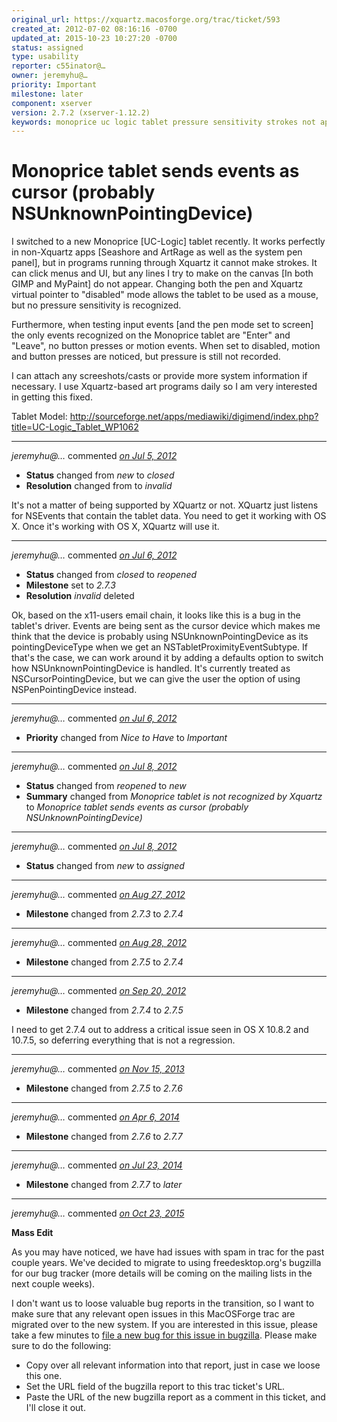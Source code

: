 ```yaml
---
original_url: https://xquartz.macosforge.org/trac/ticket/593
created_at: 2012-07-02 08:16:16 -0700
updated_at: 2015-10-23 10:27:20 -0700
status: assigned
type: usability
reporter: c55inator@…
owner: jeremyhu@…
priority: Important
milestone: later
component: xserver
version: 2.7.2 (xserver-1.12.2)
keywords: monoprice uc logic tablet pressure sensitivity strokes not appearing
---
```


Monoprice tablet sends events as cursor (probably NSUnknownPointingDevice)
==========================================================================


I switched to a new Monoprice \[UC-Logic\] tablet recently. It works perfectly in non-Xquartz apps \[Seashore and ArtRage as well as the system pen panel\], but in programs running through Xquartz it cannot make strokes. It can click menus and UI, but any lines I try to make on the canvas \[In both GIMP and MyPaint\] do not appear. Changing both the pen and Xquartz virtual pointer to "disabled" mode allows the tablet to be used as a mouse, but no pressure sensitivity is recognized.

Furthermore, when testing input events \[and the pen mode set to screen\] the only events recognized on the Monoprice tablet are "Enter" and "Leave", no button presses or motion events. When set to disabled, motion and button presses are noticed, but pressure is still not recorded.

I can attach any screeshots/casts or provide more system information if necessary. I use Xquartz-based art programs daily so I am very interested in getting this fixed.

Tablet Model: <http://sourceforge.net/apps/mediawiki/digimend/index.php?title=UC-Logic_Tablet_WP1062>



---

*jeremyhu@…* commented *[on Jul 5, 2012](https://xquartz.macosforge.org/trac/ticket/593#comment:1 "July 5, 2012 at 4:20 PM PDT")*

-   **Status** changed from *new* to *closed*
-   **Resolution** changed from to *invalid*

It's not a matter of being supported by XQuartz or not. XQuartz just listens for NSEvents that contain the tablet data. You need to get it working with OS X. Once it's working with OS X, XQuartz will use it.



---

*jeremyhu@…* commented *[on Jul 6, 2012](https://xquartz.macosforge.org/trac/ticket/593#comment:2 "July 6, 2012 at 11:07 AM PDT")*

-   **Status** changed from *closed* to *reopened*
-   **Milestone** set to *2.7.3*
-   **Resolution** *invalid* deleted

Ok, based on the x11-users email chain, it looks like this is a bug in the tablet's driver. Events are being sent as the cursor device which makes me think that the device is probably using NSUnknownPointingDevice as its pointingDeviceType when we get an NSTabletProximityEventSubtype. If that's the case, we can work around it by adding a defaults option to switch how NSUnknownPointingDevice is handled. It's currently treated as NSCursorPointingDevice, but we can give the user the option of using NSPenPointingDevice instead.



---

*jeremyhu@…* commented *[on Jul 6, 2012](https://xquartz.macosforge.org/trac/ticket/593#comment:3 "July 6, 2012 at 11:10 AM PDT")*

-   **Priority** changed from *Nice to Have* to *Important*



---

*jeremyhu@…* commented *[on Jul 8, 2012](https://xquartz.macosforge.org/trac/ticket/593#comment:4 "July 8, 2012 at 11:07 AM PDT")*

-   **Status** changed from *reopened* to *new*
-   **Summary** changed from *Monoprice tablet is not recognized by Xquartz* to *Monoprice tablet sends events as cursor (probably NSUnknownPointingDevice)*



---

*jeremyhu@…* commented *[on Jul 8, 2012](https://xquartz.macosforge.org/trac/ticket/593#comment:5 "July 8, 2012 at 11:08 AM PDT")*

-   **Status** changed from *new* to *assigned*



---

*jeremyhu@…* commented *[on Aug 27, 2012](https://xquartz.macosforge.org/trac/ticket/593#comment:6 "August 27, 2012 at 2:07 PM PDT")*

-   **Milestone** changed from *2.7.3* to *2.7.4*



---

*jeremyhu@…* commented *[on Aug 28, 2012](https://xquartz.macosforge.org/trac/ticket/593#comment:7 "August 28, 2012 at 7:58 PM PDT")*

-   **Milestone** changed from *2.7.5* to *2.7.4*



---

*jeremyhu@…* commented *[on Sep 20, 2012](https://xquartz.macosforge.org/trac/ticket/593#comment:8 "September 20, 2012 at 10:28 PM PDT")*

-   **Milestone** changed from *2.7.4* to *2.7.5*

I need to get 2.7.4 out to address a critical issue seen in OS X 10.8.2 and 10.7.5, so deferring everything that is not a regression.



---

*jeremyhu@…* commented *[on Nov 15, 2013](https://xquartz.macosforge.org/trac/ticket/593#comment:9 "November 15, 2013 at 10:27 AM PST")*

-   **Milestone** changed from *2.7.5* to *2.7.6*



---

*jeremyhu@…* commented *[on Apr 6, 2014](https://xquartz.macosforge.org/trac/ticket/593#comment:10 "April 6, 2014 at 4:58 AM PDT")*

-   **Milestone** changed from *2.7.6* to *2.7.7*



---

*jeremyhu@…* commented *[on Jul 23, 2014](https://xquartz.macosforge.org/trac/ticket/593#comment:11 "July 23, 2014 at 12:17 AM PDT")*

-   **Milestone** changed from *2.7.7* to *later*



---

*jeremyhu@…* commented *[on Oct 23, 2015](https://xquartz.macosforge.org/trac/ticket/593#comment:432 "October 23, 2015 at 10:27 AM PDT")*

**Mass Edit**

As you may have noticed, we have had issues with spam in trac for the past couple years. We've decided to migrate to using freedesktop.org's bugzilla for our bug tracker (more details will be coming on the mailing lists in the next couple weeks).

I don't want us to loose valuable bug reports in the transition, so I want to make sure that any relevant open issues in this MacOSForge trac are migrated over to the new system. If you are interested in this issue, please take a few minutes to [file a new bug for this issue in bugzilla](https://bugs.freedesktop.org/enter_bug.cgi?product=XQuartz&component=New%20Bugs). Please make sure to do the following:

-   Copy over all relevant information into that report, just in case we loose this one.
-   Set the URL field of the bugzilla report to this trac ticket's URL.
-   Paste the URL of the new bugzilla report as a comment in this ticket, and I'll close it out.



